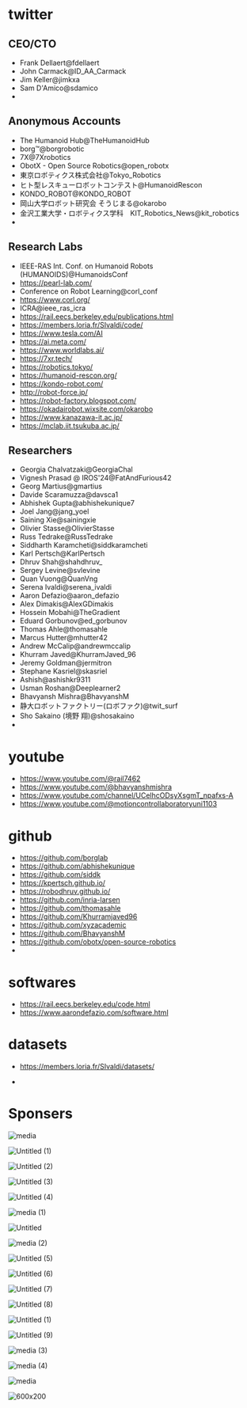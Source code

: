 # twitter

## CEO/CTO
- Frank Dellaert@fdellaert
- John Carmack@ID_AA_Carmack
- Jim Keller@jimkxa
- Sam D'Amico@sdamico
- 

## Anonymous Accounts
- The Humanoid Hub@TheHumanoidHub
- borg™@borgrobotic
- 7X@7Xrobotics
- ObotX - Open Source Robotics@open_robotx
- 東京ロボティクス株式会社@Tokyo_Robotics
- ヒト型レスキューロボットコンテスト@HumanoidRescon
- KONDO_ROBOT@KONDO_ROBOT
- 岡山大学ロボット研究会 そうじまる@okarobo
- 金沢工業大学・ロボティクス学科　KIT_Robotics_News@kit_robotics
- 


## Research Labs
- IEEE-RAS Int. Conf. on Humanoid Robots (HUMANOIDS)@HumanoidsConf
- https://pearl-lab.com/
- Conference on Robot Learning@corl_conf
- https://www.corl.org/
- ICRA@ieee_ras_icra
- https://rail.eecs.berkeley.edu/publications.html
- https://members.loria.fr/SIvaldi/code/
- https://www.tesla.com/AI
- https://ai.meta.com/
- https://www.worldlabs.ai/
- https://7xr.tech/
- https://robotics.tokyo/
- https://humanoid-rescon.org/
- https://kondo-robot.com/
- http://robot-force.jp/
- https://robot-factory.blogspot.com/
- https://okadairobot.wixsite.com/okarobo
- https://www.kanazawa-it.ac.jp/
- https://mclab.iit.tsukuba.ac.jp/


## Researchers
- Georgia Chalvatzaki@GeorgiaChal
- Vignesh Prasad @ IROS'24@FatAndFurious42
- Georg Martius@gmartius
- Davide Scaramuzza@davsca1
- Abhishek Gupta@abhishekunique7
- Joel Jang@jang_yoel
- Saining Xie@sainingxie
- Olivier Stasse@OlivierStasse
- Russ Tedrake@RussTedrake
- Siddharth Karamcheti@siddkaramcheti
- Karl Pertsch@KarlPertsch
- Dhruv Shah@shahdhruv_
- Sergey Levine@svlevine
- Quan Vuong@QuanVng
- Serena Ivaldi@serena_ivaldi
- Aaron Defazio@aaron_defazio
- Alex Dimakis@AlexGDimakis
- Hossein Mobahi@TheGradient
- Eduard Gorbunov@ed_gorbunov
- Thomas Ahle@thomasahle
- Marcus Hutter@mhutter42
- Andrew McCalip@andrewmccalip
- Khurram Javed@KhurramJaved_96
- Jeremy Goldman@jermitron
- Stephane Kasriel@skasriel
- Ashish@ashishkr9311
- Usman Roshan@Deeplearner2
- Bhavyansh Mishra@BhavyanshM
- 静大ロボットファクトリー(ロボファク)@twit_surf
- Sho Sakaino (境野 翔)@shosakaino
- 



# youtube

- https://www.youtube.com/@rail7462
- https://www.youtube.com/@bhavyanshmishra
- https://www.youtube.com/channel/UCelhcODsyXsgmT_npafxs-A
- https://www.youtube.com/@motioncontrollaboratoryuni1103


# github
- https://github.com/borglab
- https://github.com/abhishekunique
- https://github.com/siddk
- https://kpertsch.github.io/
- https://robodhruv.github.io/
- https://github.com/inria-larsen
- https://github.com/thomasahle
- https://github.com/Khurramjaved96
- https://github.com/xyzacademic
- https://github.com/BhavyanshM
- https://github.com/obotx/open-source-robotics
- 


# softwares
- https://rail.eecs.berkeley.edu/code.html
- https://www.aarondefazio.com/software.html


# datasets
- https://members.loria.fr/SIvaldi/datasets/

- 

# Sponsers

![media](https://github.com/user-attachments/assets/ece09d32-17e5-4cb2-85d1-41230f669dc5)

![Untitled (1)](https://github.com/user-attachments/assets/6674cd99-252a-4e9d-b43d-534817f946f9)

![Untitled (2)](https://github.com/user-attachments/assets/cac4f37e-f246-4ded-a299-8a1e8f56d146)

![Untitled (3)](https://github.com/user-attachments/assets/0c826b7e-de3b-431c-9f77-6282155f3bb6)

![Untitled (4)](https://github.com/user-attachments/assets/beeb4226-2b03-4ab6-9578-fa6fb138e2a1)

![media (1)](https://github.com/user-attachments/assets/4eec1ecd-eeea-4c3f-989a-2e93861f9d64)

![Untitled](https://github.com/user-attachments/assets/e105f57b-e13e-469b-a3b3-1a1dafe504a4)

![media (2)](https://github.com/user-attachments/assets/e059d31f-8bac-43cf-87d7-c3eb1e2cebcd)

![Untitled (5)](https://github.com/user-attachments/assets/371f0867-c85d-4e3d-b06d-e6507447f022)

![Untitled (6)](https://github.com/user-attachments/assets/809eea49-ce0f-49d9-a0a8-f7648c8469bf)

![Untitled (7)](https://github.com/user-attachments/assets/ba2723b2-58cb-4325-8b23-f016dd275fda)

![Untitled (8)](https://github.com/user-attachments/assets/7e74760f-8ca2-45b1-a23d-33b6011b56a4)

![Untitled (1)](https://github.com/user-attachments/assets/97a80b15-681c-4175-89d2-307b8ec16883)

![Untitled (9)](https://github.com/user-attachments/assets/8cdc8051-2e15-4d03-b7c9-c209d40fcefc)

![media (3)](https://github.com/user-attachments/assets/7ea799db-d3e8-40dd-ae51-054c99967b9b)

![media (4)](https://github.com/user-attachments/assets/1ba0025a-fe98-4341-8a78-f3c0d4827b4e)

![media](https://github.com/user-attachments/assets/411d328a-0154-4ef0-8358-6188d900e098)

![600x200](https://github.com/user-attachments/assets/294ef343-4110-4c9a-973b-f60b0d772af2)







